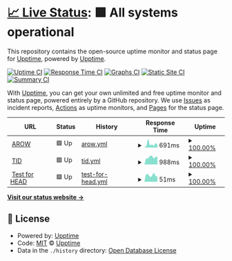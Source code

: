 # [📈 Live Status](https://upptime.github.io/upptime): <!--live status--> **🟩 All systems operational**

This repository contains the open-source uptime monitor and status page for [Upptime](https://upptime.js.org), powered by [Upptime](https://github.com/upptime/upptime).

[![Uptime CI](https://github.com/koj-co/upptime/workflows/Uptime%20CI/badge.svg)](https://github.com/koj-co/upptime/actions?query=workflow%3A%22Uptime+CI%22)
[![Response Time CI](https://github.com/koj-co/upptime/workflows/Response%20Time%20CI/badge.svg)](https://github.com/koj-co/upptime/actions?query=workflow%3A%22Response+Time+CI%22)
[![Graphs CI](https://github.com/koj-co/upptime/workflows/Graphs%20CI/badge.svg)](https://github.com/koj-co/upptime/actions?query=workflow%3A%22Graphs+CI%22)
[![Static Site CI](https://github.com/koj-co/upptime/workflows/Static%20Site%20CI/badge.svg)](https://github.com/koj-co/upptime/actions?query=workflow%3A%22Static+Site+CI%22)
[![Summary CI](https://github.com/koj-co/upptime/workflows/Summary%20CI/badge.svg)](https://github.com/koj-co/upptime/actions?query=workflow%3A%22Summary+CI%22)

With [Upptime](https://upptime.js.org), you can get your own unlimited and free uptime monitor and status page, powered entirely by a GitHub repository. We use [Issues](https://github.com/upptime/upptime/issues) as incident reports, [Actions](https://github.com/junjanjon/WatchSomeSites/actions) as uptime monitors, and [Pages](https://upptime.github.io/upptime) for the status page.

<!--start: status pages-->
<!-- This summary is generated by Upptime (https://github.com/upptime/upptime) -->
<!-- Do not edit this manually, your changes will be overwritten -->
<!-- prettier-ignore -->
| URL | Status | History | Response Time | Uptime |
| --- | ------ | ------- | ------------- | ------ |
| <img alt="" src="https://icons.duckduckgo.com/ip3/arow.world.ico" height="13"> [AROW](https://arow.world/ja/) | 🟩 Up | [arow.yml](https://github.com/junjanjon/WatchSomeSites/commits/HEAD/history/arow.yml) | <details><summary><img alt="Response time graph" src="./graphs/arow/response-time-week.png" height="20"> 691ms</summary><br><a href="https://junjanjon.github.io/WatchSomeSites/history/arow"><img alt="Response time 752" src="https://img.shields.io/endpoint?url=https%3A%2F%2Fraw.githubusercontent.com%2Fjunjanjon%2FWatchSomeSites%2FHEAD%2Fapi%2Farow%2Fresponse-time.json"></a><br><a href="https://junjanjon.github.io/WatchSomeSites/history/arow"><img alt="24-hour response time 521" src="https://img.shields.io/endpoint?url=https%3A%2F%2Fraw.githubusercontent.com%2Fjunjanjon%2FWatchSomeSites%2FHEAD%2Fapi%2Farow%2Fresponse-time-day.json"></a><br><a href="https://junjanjon.github.io/WatchSomeSites/history/arow"><img alt="7-day response time 691" src="https://img.shields.io/endpoint?url=https%3A%2F%2Fraw.githubusercontent.com%2Fjunjanjon%2FWatchSomeSites%2FHEAD%2Fapi%2Farow%2Fresponse-time-week.json"></a><br><a href="https://junjanjon.github.io/WatchSomeSites/history/arow"><img alt="30-day response time 890" src="https://img.shields.io/endpoint?url=https%3A%2F%2Fraw.githubusercontent.com%2Fjunjanjon%2FWatchSomeSites%2FHEAD%2Fapi%2Farow%2Fresponse-time-month.json"></a><br><a href="https://junjanjon.github.io/WatchSomeSites/history/arow"><img alt="1-year response time 762" src="https://img.shields.io/endpoint?url=https%3A%2F%2Fraw.githubusercontent.com%2Fjunjanjon%2FWatchSomeSites%2FHEAD%2Fapi%2Farow%2Fresponse-time-year.json"></a></details> | <details><summary><a href="https://junjanjon.github.io/WatchSomeSites/history/arow">100.00%</a></summary><a href="https://junjanjon.github.io/WatchSomeSites/history/arow"><img alt="All-time uptime 99.98%" src="https://img.shields.io/endpoint?url=https%3A%2F%2Fraw.githubusercontent.com%2Fjunjanjon%2FWatchSomeSites%2FHEAD%2Fapi%2Farow%2Fuptime.json"></a><br><a href="https://junjanjon.github.io/WatchSomeSites/history/arow"><img alt="24-hour uptime 100.00%" src="https://img.shields.io/endpoint?url=https%3A%2F%2Fraw.githubusercontent.com%2Fjunjanjon%2FWatchSomeSites%2FHEAD%2Fapi%2Farow%2Fuptime-day.json"></a><br><a href="https://junjanjon.github.io/WatchSomeSites/history/arow"><img alt="7-day uptime 100.00%" src="https://img.shields.io/endpoint?url=https%3A%2F%2Fraw.githubusercontent.com%2Fjunjanjon%2FWatchSomeSites%2FHEAD%2Fapi%2Farow%2Fuptime-week.json"></a><br><a href="https://junjanjon.github.io/WatchSomeSites/history/arow"><img alt="30-day uptime 100.00%" src="https://img.shields.io/endpoint?url=https%3A%2F%2Fraw.githubusercontent.com%2Fjunjanjon%2FWatchSomeSites%2FHEAD%2Fapi%2Farow%2Fuptime-month.json"></a><br><a href="https://junjanjon.github.io/WatchSomeSites/history/arow"><img alt="1-year uptime 99.99%" src="https://img.shields.io/endpoint?url=https%3A%2F%2Fraw.githubusercontent.com%2Fjunjanjon%2FWatchSomeSites%2FHEAD%2Fapi%2Farow%2Fuptime-year.json"></a></details>
| <img alt="" src="https://icons.duckduckgo.com/ip3/tech.drecom.co.jp.ico" height="13"> [TID](https://tech.drecom.co.jp) | 🟩 Up | [tid.yml](https://github.com/junjanjon/WatchSomeSites/commits/HEAD/history/tid.yml) | <details><summary><img alt="Response time graph" src="./graphs/tid/response-time-week.png" height="20"> 988ms</summary><br><a href="https://junjanjon.github.io/WatchSomeSites/history/tid"><img alt="Response time 987" src="https://img.shields.io/endpoint?url=https%3A%2F%2Fraw.githubusercontent.com%2Fjunjanjon%2FWatchSomeSites%2FHEAD%2Fapi%2Ftid%2Fresponse-time.json"></a><br><a href="https://junjanjon.github.io/WatchSomeSites/history/tid"><img alt="24-hour response time 1075" src="https://img.shields.io/endpoint?url=https%3A%2F%2Fraw.githubusercontent.com%2Fjunjanjon%2FWatchSomeSites%2FHEAD%2Fapi%2Ftid%2Fresponse-time-day.json"></a><br><a href="https://junjanjon.github.io/WatchSomeSites/history/tid"><img alt="7-day response time 988" src="https://img.shields.io/endpoint?url=https%3A%2F%2Fraw.githubusercontent.com%2Fjunjanjon%2FWatchSomeSites%2FHEAD%2Fapi%2Ftid%2Fresponse-time-week.json"></a><br><a href="https://junjanjon.github.io/WatchSomeSites/history/tid"><img alt="30-day response time 1010" src="https://img.shields.io/endpoint?url=https%3A%2F%2Fraw.githubusercontent.com%2Fjunjanjon%2FWatchSomeSites%2FHEAD%2Fapi%2Ftid%2Fresponse-time-month.json"></a><br><a href="https://junjanjon.github.io/WatchSomeSites/history/tid"><img alt="1-year response time 989" src="https://img.shields.io/endpoint?url=https%3A%2F%2Fraw.githubusercontent.com%2Fjunjanjon%2FWatchSomeSites%2FHEAD%2Fapi%2Ftid%2Fresponse-time-year.json"></a></details> | <details><summary><a href="https://junjanjon.github.io/WatchSomeSites/history/tid">100.00%</a></summary><a href="https://junjanjon.github.io/WatchSomeSites/history/tid"><img alt="All-time uptime 100.00%" src="https://img.shields.io/endpoint?url=https%3A%2F%2Fraw.githubusercontent.com%2Fjunjanjon%2FWatchSomeSites%2FHEAD%2Fapi%2Ftid%2Fuptime.json"></a><br><a href="https://junjanjon.github.io/WatchSomeSites/history/tid"><img alt="24-hour uptime 100.00%" src="https://img.shields.io/endpoint?url=https%3A%2F%2Fraw.githubusercontent.com%2Fjunjanjon%2FWatchSomeSites%2FHEAD%2Fapi%2Ftid%2Fuptime-day.json"></a><br><a href="https://junjanjon.github.io/WatchSomeSites/history/tid"><img alt="7-day uptime 100.00%" src="https://img.shields.io/endpoint?url=https%3A%2F%2Fraw.githubusercontent.com%2Fjunjanjon%2FWatchSomeSites%2FHEAD%2Fapi%2Ftid%2Fuptime-week.json"></a><br><a href="https://junjanjon.github.io/WatchSomeSites/history/tid"><img alt="30-day uptime 100.00%" src="https://img.shields.io/endpoint?url=https%3A%2F%2Fraw.githubusercontent.com%2Fjunjanjon%2FWatchSomeSites%2FHEAD%2Fapi%2Ftid%2Fuptime-month.json"></a><br><a href="https://junjanjon.github.io/WatchSomeSites/history/tid"><img alt="1-year uptime 100.00%" src="https://img.shields.io/endpoint?url=https%3A%2F%2Fraw.githubusercontent.com%2Fjunjanjon%2FWatchSomeSites%2FHEAD%2Fapi%2Ftid%2Fuptime-year.json"></a></details>
| <img alt="" src="https://icons.duckduckgo.com/ip3/www.google.com.ico" height="13"> [Test for HEAD](https://www.google.com) | 🟩 Up | [test-for-head.yml](https://github.com/junjanjon/WatchSomeSites/commits/HEAD/history/test-for-head.yml) | <details><summary><img alt="Response time graph" src="./graphs/test-for-head/response-time-week.png" height="20"> 51ms</summary><br><a href="https://junjanjon.github.io/WatchSomeSites/history/test-for-head"><img alt="Response time 57" src="https://img.shields.io/endpoint?url=https%3A%2F%2Fraw.githubusercontent.com%2Fjunjanjon%2FWatchSomeSites%2FHEAD%2Fapi%2Ftest-for-head%2Fresponse-time.json"></a><br><a href="https://junjanjon.github.io/WatchSomeSites/history/test-for-head"><img alt="24-hour response time 39" src="https://img.shields.io/endpoint?url=https%3A%2F%2Fraw.githubusercontent.com%2Fjunjanjon%2FWatchSomeSites%2FHEAD%2Fapi%2Ftest-for-head%2Fresponse-time-day.json"></a><br><a href="https://junjanjon.github.io/WatchSomeSites/history/test-for-head"><img alt="7-day response time 51" src="https://img.shields.io/endpoint?url=https%3A%2F%2Fraw.githubusercontent.com%2Fjunjanjon%2FWatchSomeSites%2FHEAD%2Fapi%2Ftest-for-head%2Fresponse-time-week.json"></a><br><a href="https://junjanjon.github.io/WatchSomeSites/history/test-for-head"><img alt="30-day response time 68" src="https://img.shields.io/endpoint?url=https%3A%2F%2Fraw.githubusercontent.com%2Fjunjanjon%2FWatchSomeSites%2FHEAD%2Fapi%2Ftest-for-head%2Fresponse-time-month.json"></a><br><a href="https://junjanjon.github.io/WatchSomeSites/history/test-for-head"><img alt="1-year response time 62" src="https://img.shields.io/endpoint?url=https%3A%2F%2Fraw.githubusercontent.com%2Fjunjanjon%2FWatchSomeSites%2FHEAD%2Fapi%2Ftest-for-head%2Fresponse-time-year.json"></a></details> | <details><summary><a href="https://junjanjon.github.io/WatchSomeSites/history/test-for-head">100.00%</a></summary><a href="https://junjanjon.github.io/WatchSomeSites/history/test-for-head"><img alt="All-time uptime 100.00%" src="https://img.shields.io/endpoint?url=https%3A%2F%2Fraw.githubusercontent.com%2Fjunjanjon%2FWatchSomeSites%2FHEAD%2Fapi%2Ftest-for-head%2Fuptime.json"></a><br><a href="https://junjanjon.github.io/WatchSomeSites/history/test-for-head"><img alt="24-hour uptime 100.00%" src="https://img.shields.io/endpoint?url=https%3A%2F%2Fraw.githubusercontent.com%2Fjunjanjon%2FWatchSomeSites%2FHEAD%2Fapi%2Ftest-for-head%2Fuptime-day.json"></a><br><a href="https://junjanjon.github.io/WatchSomeSites/history/test-for-head"><img alt="7-day uptime 100.00%" src="https://img.shields.io/endpoint?url=https%3A%2F%2Fraw.githubusercontent.com%2Fjunjanjon%2FWatchSomeSites%2FHEAD%2Fapi%2Ftest-for-head%2Fuptime-week.json"></a><br><a href="https://junjanjon.github.io/WatchSomeSites/history/test-for-head"><img alt="30-day uptime 100.00%" src="https://img.shields.io/endpoint?url=https%3A%2F%2Fraw.githubusercontent.com%2Fjunjanjon%2FWatchSomeSites%2FHEAD%2Fapi%2Ftest-for-head%2Fuptime-month.json"></a><br><a href="https://junjanjon.github.io/WatchSomeSites/history/test-for-head"><img alt="1-year uptime 99.99%" src="https://img.shields.io/endpoint?url=https%3A%2F%2Fraw.githubusercontent.com%2Fjunjanjon%2FWatchSomeSites%2FHEAD%2Fapi%2Ftest-for-head%2Fuptime-year.json"></a></details>

<!--end: status pages-->

[**Visit our status website →**](https://upptime.github.io/upptime)

## 📄 License

- Powered by: [Upptime](https://github.com/upptime/upptime)
- Code: [MIT](./LICENSE) © [Upptime](https://upptime.js.org)
- Data in the `./history` directory: [Open Database License](https://opendatacommons.org/licenses/odbl/1-0/)

